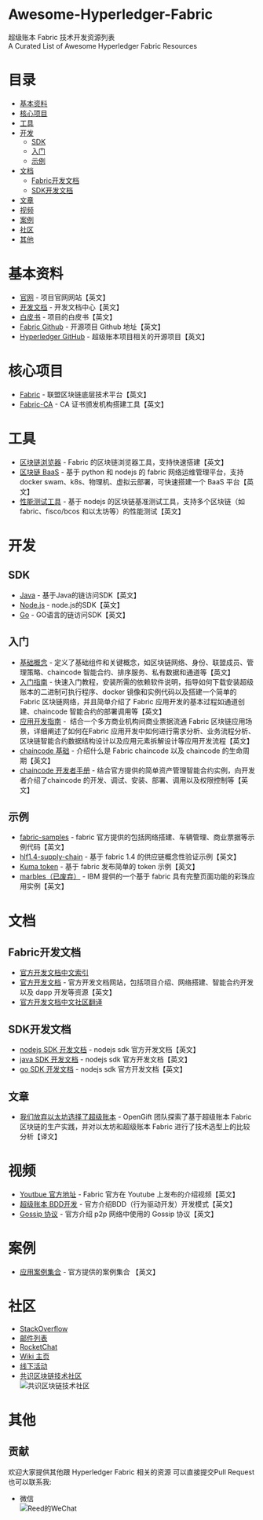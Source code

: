 # Awesome-Hyperledger-Fabric
超级账本 Fabric 技术开发资源列表  
A Curated List of Awesome Hyperledger Fabric Resources

# 目录
- [基本资料](#基本资料)
- [核心项目](#核心项目)
- [工具](#工具)
- [开发](#开发)
    - [SDK](#SDK)
    - [入门](#入门)
    - [示例](#示例)
- [文档](#文档)
    - [Fabric开发文档](#Fabric开发文档)
    - [SDK开发文档](#SDK开发文档)
- [文章](#文章)
- [视频](#视频)
- [案例](#案例)
- [社区](#社区)
- [其他](#其他)


# 基本资料
* [官网](https://www.hyperledger.org/projects/fabric) - 项目官网网站【英文】
* [开发文档](https://hyperledger-fabric.readthedocs.io) - 开发文档中心【英文】
* [白皮书](https://www.hyperledger.org/resources/publications#white-papers) - 项目的白皮书【英文】
* [Fabric Github](https://github.com/hyperledger/fabric) - 开源项目 Github 地址【英文】
* [Hyperledger GitHub](https://github.com/hyperledger) - 超级账本项目相关的开源项目【英文】

# 核心项目
* [Fabric](https://github.com/hyperledger/fabric) - 联盟区块链底层技术平台【英文】
* [Fabric-CA](https://github.com/hyperledger/fabric-ca) - CA 证书颁发机构搭建工具【英文】

# 工具
* [区块链浏览器](https://github.com/hyperledger/blockchain-explorer) - Fabric 的区块链浏览器工具，支持快速搭建【英文】
* [区块链 BaaS](https://github.com/hyperledger/cello) - 基于 python 和 nodejs 的 fabric 网络运维管理平台，支持  docker swam、k8s、物理机、虚拟云部署，可快速搭建一个 BaaS 平台【英文】
* [性能测试工具](https://github.com/hyperledger/caliper) - 基于 nodejs 的区块链基准测试工具，支持多个区块链（如 fabric、fisco/bcos 和以太坊等）的性能测试【英文】

# 开发
## SDK
* [Java](https://github.com/hyperledger/fabric-sdk-java) - 基于Java的链访问SDK【英文】
* [Node.js](https://github.com/hyperledger/fabric-sdk-node) - node.js的SDK【英文】
* [Go](https://github.com/hyperledger/fabric-sdk-go) - GO语言的链访问SDK【英文】

## 入门
* [基础概念](https://hyperledger-fabric.readthedocs.io/en/latest/key_concepts.html) - 定义了基础组件和关键概念，如区块链网络、身份、联盟成员、管理策略、chaincode 智能合约、排序服务、私有数据和通道等【英文】
* [入门指南](https://hyperledger-fabric.readthedocs.io/en/latest/getting_started.html#) - 快速入门教程，安装所需的依赖软件说明，指导如何下载安装超级账本的二进制可执行程序、docker 镜像和实例代码以及搭建一个简单的 Fabric 区块链网络，并且简单介绍了 Fabric 应用开发的基本过程如通道创建、chaincode 智能合约的部署调用等【英文】
* [应用开发指南](https://hyperledger-fabric.readthedocs.io/en/latest/developapps/developing_applications.html) -  结合一个多方商业机构间商业票据流通 Fabric 区块链应用场景，详细阐述了如何在Fabric 应用开发中如何进行需求分析、业务流程分析、区块链智能合约数据结构设计以及应用元素拆解设计等应用开发流程【英文】
* [chaincode 基础](https://hyperledger-fabric.readthedocs.io/en/latest/chaincode.html) - 介绍什么是 Fabric chaincode 以及 chaincode 的生命周期【英文】
* [chaincode 开发者手册](https://hyperledger-fabric.readthedocs.io/en/latest/chaincode4ade.html) - 结合官方提供的简单资产管理智能合约实例，向开发者介绍了chaincode 的开发、调试、安装、部署、调用以及权限控制等【英文】

## 示例
* [fabric-samples](https://github.com/hyperledger/fabric-samples) - fabric 官方提供的包括网络搭建、车辆管理、商业票据等示例代码【英文】
* [hlf1.4-supply-chain](https://github.com/ialberquilla/hlf1.4-supply-chain) - 基于 fabric 1.4 的供应链概念性验证示例【英文】
* [Kuma token](https://github.com/Kunstmaan/hyperledger-fabric-kuma-token-example) - 基于 fabric 发布简单的 token 示例【英文】
* [marbles（已废弃）](https://github.com/IBM-Blockchain-Archive/marbles) -  IBM 提供的一个基于 fabric 具有完整页面功能的彩珠应用实例【英文】

# 文档

## Fabric开发文档
* [官方开发文档中文索引](https://github.com/ConsensusDev/Hyperledger-Fabric-Docs-CN-Index)
* [官方开发文档](https://hyperledger-fabric.readthedocs.io/https://hyperledger-fabric.readthedocs.io/) -  官方开发文档网站，包括项目介绍、网络搭建、智能合约开发以及 dapp 开发等资源【英文】
* [官方开发文档中文社区翻译](https://hyperledgercn.github.io/hyperledgerDocs/)

## SDK开发文档
* [nodejs SDK 开发文档](https://hyperledger.github.io/fabric-sdk-node/release-1.4/index.html) - nodejs sdk 官方开发文档【英文】
* [java SDK 开发文档](https://hyperledger.github.io/fabric-gateway-java/) - nodejs sdk 官方开发文档【英文】
* [go SDK 开发文档](https://github.com/hyperledger/fabric-sdk-go) - nodejs sdk 官方开发文档【英文】

## 文章
* [我们放弃以太坊选择了超级账本](https://mp.weixin.qq.com/s?__biz=MzU2ODQzNzAyNQ==&mid=2247485060&idx=1&sn=397be46bb07c060ce63f0d83183a69d8&) - OpenGift 团队探索了基于超级账本 Fabric 区块链的生产实践，并对以太坊和超级账本 Fabric 进行了技术选型上的比较分析【译文】

# 视频
* [Youtbue 官方地址](https://www.youtube.com/channel/UCCFdgCWH_1vCndMPVqQlwZw/videos) - Fabric 官方在 Youtube 上发布的介绍视频【英文】
* [超级账本 BDD开发](https://www.youtube.com/watch?v=70gLjrlUwlI) - 官方介绍BDD（行为驱动开发）开发模式【英文】
* [Gossip 协议](https://www.youtube.com/watch?v=FQGkvZI55oI) - 官方介绍 p2p 网络中使用的 Gossip 协议【英文】

# 案例
* [应用案例集合](https://www.hyperledger.org/resources/publications#case-studies) - 官方提供的案例集合 【英文】

# 社区
* [StackOverflow](https://stackoverflow.com/questions/tagged/hyperledger-fabric)
* [邮件列表](https://lists.hyperledger.org/g/fabric)
* [RocketChat](https://chat.hyperledger.org/) 
* [Wiki 主页](https://wiki.hyperledger.org/display/fabric/) 
* [线下活动](https://www.meetup.com/pro/hyperledger)
* [共识区块链技术社区](https://zhuanlan.zhihu.com/consensusdev)  
![共识区块链技术社区](https://github.com/ConsensusDev/awsome-FISCO-BCOS/blob/master/files/ConsensusDev.jpg)

# 其他

## 贡献<!-- omit in toc --> 
欢迎大家提供其他跟 Hyperledger Fabric 相关的资源
可以直接提交Pull Request  
也可以联系我:
* 微信  
![Reed的WeChat](https://github.com/ConsensusDev/awsome-FISCO-BCOS/blob/master/files/reed.jpg)

 
